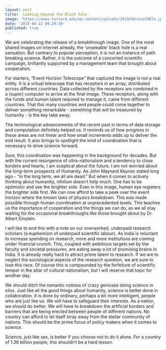 ```yaml
---
layout: post
title:  Looking beyond the Black hole.
image: 'https://news.harvard.edu/wp-content/uploads/2019/04/eso1907a.jpg'
date: '2019-04-12 09:29:39'
published: true
---
```

We are celebrating the release of a breakthrough image. One of the most shared images on internet already, the ‘unseeable’ black hole is a real sensation. But contrary to popular perception, it is not an instance of path breaking science. Rather, it is the outcome of a concerted scientific campaign, brilliantly supported by a management team that brought about cooperation.

For starters, “Event Horizon Telescope” that captured the image is not a real entity. It is a virtual telescope that has receptors in an array, distributed across different countries. Data collected by the receptors are combined in a (super) computer to arrive at the final image. These receptors, along with the funds and human talent required to manage it, came from different countries. That this many countries and people could come together to deliver something remarkable - something that will be treasured by humanity - is the key take away.

The technological advancements of the recent past in terms of data storage and computation definitely helped us. It reminds us of how progress in these areas are not linear and how small increments adds up to deliver the end result. It also brings to spotlight the kind of coordination that is necessary to drive science forward.

Sure, this coordination was happening in the background for decades. But with the current resurgence of ultra-nationalism and a tendency to close borders and hearts, I am sceptical about the future. I am not worried about the long-term prospects of Humanity. As John Maynard Keynes stated long ago - “in the long term, we all are dead.” But when it comes to actively thinking about humanity, nihilism doesn’t help much. One has to be optimistic and see the brighter side. Even in this image, human eye registers the brighter side first. We can now afford to take a peek over the event horizon where the known laws of physics breakdown. This was made possible through human coordination at unprecedented levels. This teaches us the importance of cooperation and the things we can do, as we all stay waiting for the occasional breakthroughs like those brought about by Dr. Albert Einstein.

I will like to end this with a note on our overworked, underpaid research scholars (a euphemism of underpaid scientific labour). As India is reluctant to increase spending on research, more and more institutions are coming under financial crunch. This, coupled with ambitious targets set by the faculty and societal pressures, are eating away a lot of promising brains in India. It is already really hard to attract prime talent to research. If we are to neglect the sociological aspects of the research question, we are sure to lose this race. Of course this is compounded by the forfeiture of scientific temper in the altar of cultural nationalism, but I will reserve that topic for another day. 

We should ditch the romantic notions of crazy geniuses doing science in silos. Just like all the good things about humanity, science is better done in collaboration. It is done by ordinary, perhaps a bit more intelligent, people who are just like us. We will have to safeguard their interests. As a nation, we should do better. We will have to breakdown the artificial borders and barriers that are being erected between people of different nations. No country can afford to let itself stray away from the stellar community of nations. This should be the prime focus of policy makers when it comes to science.

Science, just like sex, is better if you choose not to do it alone. For a country of 1.36 billion people, this shouldn’t be a hard lesson.
